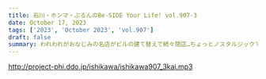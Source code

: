 ```yaml
---
title: 石川・ホンマ・ぶるんのBe-SIDE Your Life! vol.907-3
date: October 17, 2023
tags: ['2023', 'October 2023', 'vol.907']
draft: false
summary: われわれがおなじみの名店がビルの建て替えで続々閉店…ちょっとノスタルジックです。
---
```


http://project-phi.ddo.jp/ishikawa/ishikawa907_3kai.mp3